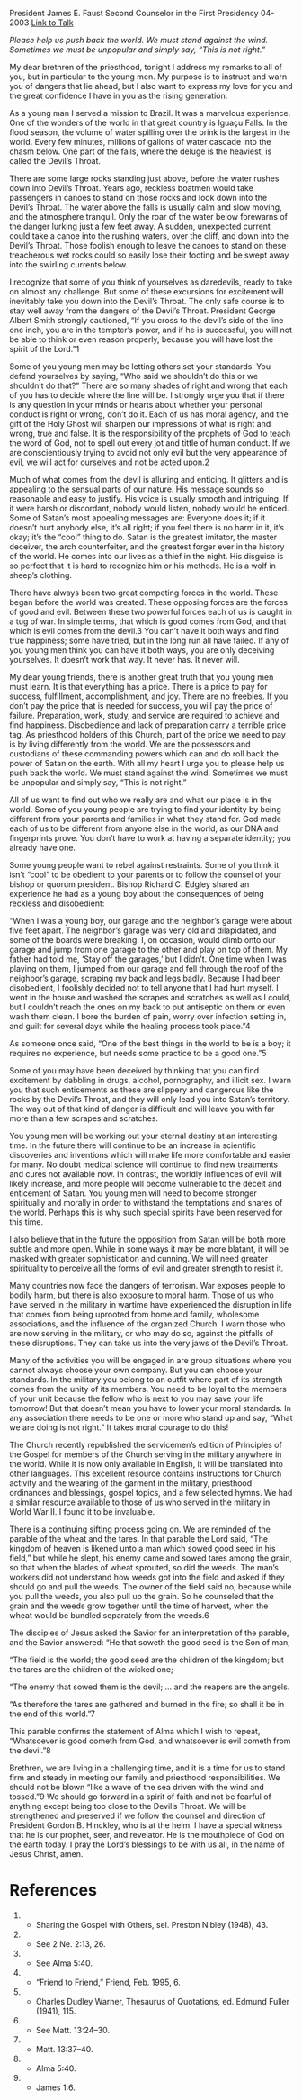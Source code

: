 President James E. Faust
Second Counselor in the First Presidency
04-2003
[Link to Talk](https://www.churchofjesuschrist.org/study/general-conference/2003/04/the-devils-throat?lang=eng)

_Please help us push back the world. We must stand against the wind. Sometimes we must be unpopular and simply say, “This is not right.”_

My dear brethren of the priesthood, tonight I address my remarks to all of you, but in particular to the young men. My purpose is to instruct and warn you of dangers that lie ahead, but I also want to express my love for you and the great confidence I have in you as the rising generation.

As a young man I served a mission to Brazil. It was a marvelous experience. One of the wonders of the world in that great country is Iguaçu Falls. In the flood season, the volume of water spilling over the brink is the largest in the world. Every few minutes, millions of gallons of water cascade into the chasm below. One part of the falls, where the deluge is the heaviest, is called the Devil’s Throat.

There are some large rocks standing just above, before the water rushes down into Devil’s Throat. Years ago, reckless boatmen would take passengers in canoes to stand on those rocks and look down into the Devil’s Throat. The water above the falls is usually calm and slow moving, and the atmosphere tranquil. Only the roar of the water below forewarns of the danger lurking just a few feet away. A sudden, unexpected current could take a canoe into the rushing waters, over the cliff, and down into the Devil’s Throat. Those foolish enough to leave the canoes to stand on these treacherous wet rocks could so easily lose their footing and be swept away into the swirling currents below.

I recognize that some of you think of yourselves as daredevils, ready to take on almost any challenge. But some of these excursions for excitement will inevitably take you down into the Devil’s Throat. The only safe course is to stay well away from the dangers of the Devil’s Throat. President George Albert Smith strongly cautioned, “If you cross to the devil’s side of the line one inch, you are in the tempter’s power, and if he is successful, you will not be able to think or even reason properly, because you will have lost the spirit of the Lord.”1

Some of you young men may be letting others set your standards. You defend yourselves by saying, “Who said we shouldn’t do this or we shouldn’t do that?” There are so many shades of right and wrong that each of you has to decide where the line will be. I strongly urge you that if there is any question in your minds or hearts about whether your personal conduct is right or wrong, don’t do it. Each of us has moral agency, and the gift of the Holy Ghost will sharpen our impressions of what is right and wrong, true and false. It is the responsibility of the prophets of God to teach the word of God, not to spell out every jot and tittle of human conduct. If we are conscientiously trying to avoid not only evil but the very appearance of evil, we will act for ourselves and not be acted upon.2

Much of what comes from the devil is alluring and enticing. It glitters and is appealing to the sensual parts of our nature. His message sounds so reasonable and easy to justify. His voice is usually smooth and intriguing. If it were harsh or discordant, nobody would listen, nobody would be enticed. Some of Satan’s most appealing messages are: Everyone does it; if it doesn’t hurt anybody else, it’s all right; if you feel there is no harm in it, it’s okay; it’s the “cool” thing to do. Satan is the greatest imitator, the master deceiver, the arch counterfeiter, and the greatest forger ever in the history of the world. He comes into our lives as a thief in the night. His disguise is so perfect that it is hard to recognize him or his methods. He is a wolf in sheep’s clothing.

There have always been two great competing forces in the world. These began before the world was created. These opposing forces are the forces of good and evil. Between these two powerful forces each of us is caught in a tug of war. In simple terms, that which is good comes from God, and that which is evil comes from the devil.3 You can’t have it both ways and find true happiness; some have tried, but in the long run all have failed. If any of you young men think you can have it both ways, you are only deceiving yourselves. It doesn’t work that way. It never has. It never will.

My dear young friends, there is another great truth that you young men must learn. It is that everything has a price. There is a price to pay for success, fulfillment, accomplishment, and joy. There are no freebies. If you don’t pay the price that is needed for success, you will pay the price of failure. Preparation, work, study, and service are required to achieve and find happiness. Disobedience and lack of preparation carry a terrible price tag. As priesthood holders of this Church, part of the price we need to pay is by living differently from the world. We are the possessors and custodians of these commanding powers which can and do roll back the power of Satan on the earth. With all my heart I urge you to please help us push back the world. We must stand against the wind. Sometimes we must be unpopular and simply say, “This is not right.”

All of us want to find out who we really are and what our place is in the world. Some of you young people are trying to find your identity by being different from your parents and families in what they stand for. God made each of us to be different from anyone else in the world, as our DNA and fingerprints prove. You don’t have to work at having a separate identity; you already have one.

Some young people want to rebel against restraints. Some of you think it isn’t “cool” to be obedient to your parents or to follow the counsel of your bishop or quorum president. Bishop Richard C. Edgley shared an experience he had as a young boy about the consequences of being reckless and disobedient:

“When I was a young boy, our garage and the neighbor’s garage were about five feet apart. The neighbor’s garage was very old and dilapidated, and some of the boards were breaking. I, on occasion, would climb onto our garage and jump from one garage to the other and play on top of them. My father had told me, ‘Stay off the garages,’ but I didn’t. One time when I was playing on them, I jumped from our garage and fell through the roof of the neighbor’s garage, scraping my back and legs badly. Because I had been disobedient, I foolishly decided not to tell anyone that I had hurt myself. I went in the house and washed the scrapes and scratches as well as I could, but I couldn’t reach the ones on my back to put antiseptic on them or even wash them clean. I bore the burden of pain, worry over infection setting in, and guilt for several days while the healing process took place.”4

As someone once said, “One of the best things in the world to be is a boy; it requires no experience, but needs some practice to be a good one.”5

Some of you may have been deceived by thinking that you can find excitement by dabbling in drugs, alcohol, pornography, and illicit sex. I warn you that such enticements as these are slippery and dangerous like the rocks by the Devil’s Throat, and they will only lead you into Satan’s territory. The way out of that kind of danger is difficult and will leave you with far more than a few scrapes and scratches.

You young men will be working out your eternal destiny at an interesting time. In the future there will continue to be an increase in scientific discoveries and inventions which will make life more comfortable and easier for many. No doubt medical science will continue to find new treatments and cures not available now. In contrast, the worldly influences of evil will likely increase, and more people will become vulnerable to the deceit and enticement of Satan. You young men will need to become stronger spiritually and morally in order to withstand the temptations and snares of the world. Perhaps this is why such special spirits have been reserved for this time.

I also believe that in the future the opposition from Satan will be both more subtle and more open. While in some ways it may be more blatant, it will be masked with greater sophistication and cunning. We will need greater spirituality to perceive all the forms of evil and greater strength to resist it.

Many countries now face the dangers of terrorism. War exposes people to bodily harm, but there is also exposure to moral harm. Those of us who have served in the military in wartime have experienced the disruption in life that comes from being uprooted from home and family, wholesome associations, and the influence of the organized Church. I warn those who are now serving in the military, or who may do so, against the pitfalls of these disruptions. They can take us into the very jaws of the Devil’s Throat.

Many of the activities you will be engaged in are group situations where you cannot always choose your own company. But you can choose your standards. In the military you belong to an outfit where part of its strength comes from the unity of its members. You need to be loyal to the members of your unit because the fellow who is next to you may save your life tomorrow! But that doesn’t mean you have to lower your moral standards. In any association there needs to be one or more who stand up and say, “What we are doing is not right.” It takes moral courage to do this!

The Church recently republished the servicemen’s edition of Principles of the Gospel for members of the Church serving in the military anywhere in the world. While it is now only available in English, it will be translated into other languages. This excellent resource contains instructions for Church activity and the wearing of the garment in the military, priesthood ordinances and blessings, gospel topics, and a few selected hymns. We had a similar resource available to those of us who served in the military in World War II. I found it to be invaluable.

There is a continuing sifting process going on. We are reminded of the parable of the wheat and the tares. In that parable the Lord said, “The kingdom of heaven is likened unto a man which sowed good seed in his field,” but while he slept, his enemy came and sowed tares among the grain, so that when the blades of wheat sprouted, so did the weeds. The man’s workers did not understand how weeds got into the field and asked if they should go and pull the weeds. The owner of the field said no, because while you pull the weeds, you also pull up the grain. So he counseled that the grain and the weeds grow together until the time of harvest, when the wheat would be bundled separately from the weeds.6

The disciples of Jesus asked the Savior for an interpretation of the parable, and the Savior answered: “He that soweth the good seed is the Son of man;

“The field is the world; the good seed are the children of the kingdom; but the tares are the children of the wicked one;

“The enemy that sowed them is the devil; … and the reapers are the angels.

“As therefore the tares are gathered and burned in the fire; so shall it be in the end of this world.”7

This parable confirms the statement of Alma which I wish to repeat, “Whatsoever is good cometh from God, and whatsoever is evil cometh from the devil.”8

Brethren, we are living in a challenging time, and it is a time for us to stand firm and steady in meeting our family and priesthood responsibilities. We should not be blown “like a wave of the sea driven with the wind and tossed.”9 We should go forward in a spirit of faith and not be fearful of anything except being too close to the Devil’s Throat. We will be strengthened and preserved if we follow the counsel and direction of President Gordon B. Hinckley, who is at the helm. I have a special witness that he is our prophet, seer, and revelator. He is the mouthpiece of God on the earth today. I pray the Lord’s blessings to be with us all, in the name of Jesus Christ, amen.

# References
1. - Sharing the Gospel with Others, sel. Preston Nibley (1948), 43.
2. - See 2 Ne. 2:13, 26.
3. - See Alma 5:40.
4. - “Friend to Friend,” Friend, Feb. 1995, 6.
5. - Charles Dudley Warner, Thesaurus of Quotations, ed. Edmund Fuller (1941), 115.
6. - See Matt. 13:24–30.
7. - Matt. 13:37–40.
8. - Alma 5:40.
9. - James 1:6.